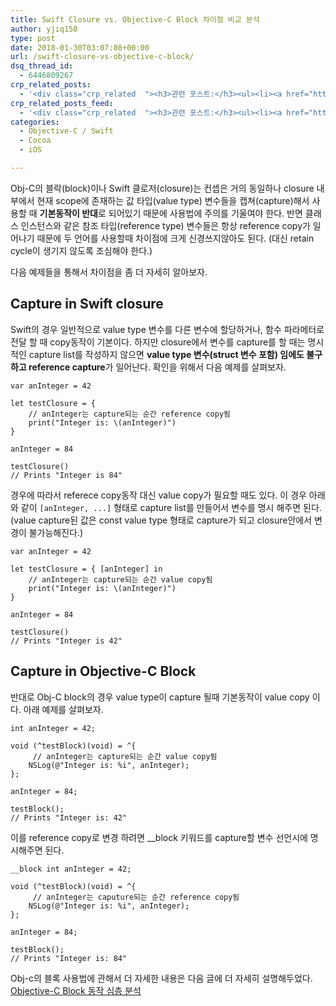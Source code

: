 ```yaml
---
title: Swift Closure vs. Objective-C Block 차이점 비교 분석
author: yjiq150
type: post
date: 2018-01-30T03:07:08+00:00
url: /swift-closure-vs-objective-c-block/
dsq_thread_id:
  - 6446809267
crp_related_posts:
  - '<div class="crp_related  "><h3>관련 포스트:</h3><ul><li><a href="https://www.letmecompile.com/swift-struct-vs-class-%ec%b0%a8%ec%9d%b4%ec%a0%90-%eb%b9%84%ea%b5%90-%eb%b6%84%ec%84%9d/"     class="post-706"><span class="crp_title">Swift struct vs. class 차이점 비교 분석</span></a></li><li><a href="https://www.letmecompile.com/kotlin-coroutine-vs-javascript-async-comparison/"     class="post-873"><span class="crp_title">JavaScript 개발자에게 Kotlin coroutine 10분만에 이해시키기</span></a></li><li><a href="https://www.letmecompile.com/certificate-file-format-extensions-comparison/"     class="post-792"><span class="crp_title">인증서 파일 형식 및 확장자의 차이점 비교 설명 (Certificate file format&hellip;</span></a></li><li><a href="https://www.letmecompile.com/mysql-innodb-lock-deadlock/"     class="post-763"><span class="crp_title">MySQL InnoDB lock & deadlock 이해하기</span></a></li><li><a href="https://www.letmecompile.com/mysql-innodb-auto-increment-%ec%84%b1%eb%8a%a5-%ec%b5%9c%ec%a0%81%ed%99%94/"     class="post-750"><span class="crp_title">MySQL - InnoDB Auto Increment 성능 최적화</span></a></li></ul><div class="crp_clear"></div></div>'
crp_related_posts_feed:
  - '<div class="crp_related  "><h3>관련 포스트:</h3><ul><li><a href="https://www.letmecompile.com/swift-struct-vs-class-%ec%b0%a8%ec%9d%b4%ec%a0%90-%eb%b9%84%ea%b5%90-%eb%b6%84%ec%84%9d/"     class="post-706"><span class="crp_title">Swift struct vs. class 차이점 비교 분석</span></a></li><li><a href="https://www.letmecompile.com/kotlin-coroutine-vs-javascript-async-comparison/"     class="post-873"><span class="crp_title">JavaScript 개발자에게 Kotlin coroutine 10분만에 이해시키기</span></a></li><li><a href="https://www.letmecompile.com/certificate-file-format-extensions-comparison/"     class="post-792"><span class="crp_title">인증서 파일 형식 및 확장자의 차이점 비교 설명 (Certificate file format&hellip;</span></a></li><li><a href="https://www.letmecompile.com/mysql-innodb-lock-deadlock/"     class="post-763"><span class="crp_title">MySQL InnoDB lock & deadlock 이해하기</span></a></li><li><a href="https://www.letmecompile.com/mysql-innodb-auto-increment-%ec%84%b1%eb%8a%a5-%ec%b5%9c%ec%a0%81%ed%99%94/"     class="post-750"><span class="crp_title">MySQL - InnoDB Auto Increment 성능 최적화</span></a></li></ul><div class="crp_clear"></div></div>'
categories:
  - Objective-C / Swift
  - Cocoa
  - iOS

---
```

Obj-C의 블락(block)이나 Swift 클로저(closure)는 컨셉은 거의 동일하나 closure 내부에서 현재 scope에 존재하는 값 타입(value type) 변수들을 캡쳐(capture)해서 사용할 때 **기본동작이 반대**로 되어있기 때문에 사용법에 주의를 기울여야 한다. 반면 클래스 인스턴스와 같은 참조 타입(reference type) 변수들은 항상 reference copy가 일어나기 때문에 두 언어를 사용할때 차이점에 크게 신경쓰지않아도 된다. (대신 retain cycle이 생기지 않도록 조심해야 한다.)

다음 예제들을 통해서 차이점을 좀 더 자세히 알아보자.

## Capture in Swift closure

Swift의 경우 일반적으로 value type 변수를 다른 변수에 할당하거나, 함수 파라메터로 전달 할 때 copy동작이 기본이다. 하지만 closure에서 변수를 capture를 할 때는 명시적인 capture list를 작성하지 않으면 **value type 변수(struct 변수 포함) 임에도 불구하고 reference capture**가 일어난다. 확인을 위해서 다음 예제를 살펴보자.

    var anInteger = 42
    
    let testClosure = {
        // anInteger는 capture되는 순간 reference copy됨
        print("Integer is: \(anInteger)")
    }
    
    anInteger = 84
    
    testClosure()
    // Prints "Integer is 84"
    

경우에 따라서 referece copy동작 대신 value copy가 필요할 때도 있다. 이 경우 아래와 같이 `[anInteger, ...]` 형태로 capture list를 만들어서 변수를 명시 해주면 된다. (value capture된 값은 const value type 형태로 capture가 되고 closure안에서 변경이 불가능해진다.)

    var anInteger = 42
    
    let testClosure = { [anInteger] in
        // anInteger는 capture되는 순간 value copy됨
        print("Integer is: \(anInteger)")
    }
    
    anInteger = 84
    
    testClosure()
    // Prints "Integer is 42"
    

## Capture in Objective-C Block

반대로 Obj-C block의 경우 value type이 capture 될때 기본동작이 value copy 이다. 아래 예제를 살펴보자.

    int anInteger = 42;
    
    void (^testBlock)(void) = ^{
         // anInteger는 capture되는 순간 value copy됨
        NSLog(@"Integer is: %i", anInteger);
    };
    
    anInteger = 84;
    
    testBlock();
    // Prints "Integer is: 42"
    

이를 reference copy로 변경 하려면 __block 키워드를 capture할 변수 선언시에 명시해주면 된다.

    __block int anInteger = 42;
    
    void (^testBlock)(void) = ^{
         // anInteger는 caputure되는 순간 reference copy됨
        NSLog(@"Integer is: %i", anInteger);
    };
    
    anInteger = 84;
    
    testBlock();
    // Prints "Integer is: 84"
    

Obj-c의 블록 사용법에 관해서 더 자세한 내용은 다음 글에 더 자세히 설명해두었다. [Objective-C Block 동작 심층 분석][1]

 [1]: https://www.letmecompile.com/objective-c-block-%EB%8F%99%EC%9E%91-%EC%8B%AC%EC%B8%B5-%EB%B6%84%EC%84%9D/